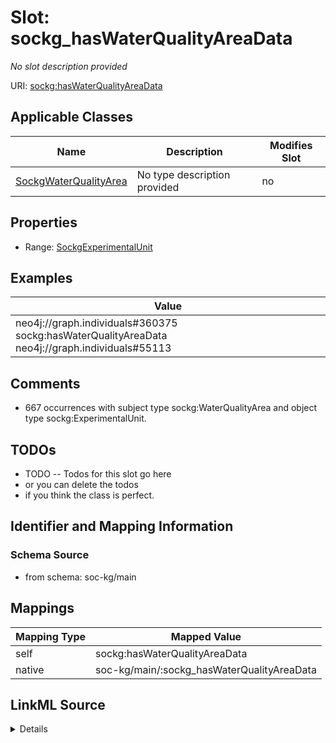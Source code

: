 

# Slot: sockg_hasWaterQualityAreaData


_No slot description provided_





URI: [sockg:hasWaterQualityAreaData](http://www.semanticweb.org/sockg/ontologies/2024/0/soil-carbon-ontology/hasWaterQualityAreaData)



<!-- no inheritance hierarchy -->





## Applicable Classes

| Name | Description | Modifies Slot |
| --- | --- | --- |
| [SockgWaterQualityArea](../classes/SockgWaterQualityArea.md) | No type description provided |  no  |







## Properties

* Range: [SockgExperimentalUnit](../classes/SockgExperimentalUnit.md)






## Examples

| Value |
| --- |
| neo4j://graph.individuals#360375 sockg:hasWaterQualityAreaData neo4j://graph.individuals#55113 |

## Comments

* 667 occurrences with subject type sockg:WaterQualityArea and object type sockg:ExperimentalUnit.

## TODOs

* TODO -- Todos for this slot go here
* or you can delete the todos
* if you think the class is perfect.

## Identifier and Mapping Information







### Schema Source


* from schema: soc-kg/main




## Mappings

| Mapping Type | Mapped Value |
| ---  | ---  |
| self | sockg:hasWaterQualityAreaData |
| native | soc-kg/main/:sockg_hasWaterQualityAreaData |




## LinkML Source

<details>
```yaml
name: sockg_hasWaterQualityAreaData
description: No slot description provided
todos:
- TODO -- Todos for this slot go here
- or you can delete the todos
- if you think the class is perfect.
comments:
- 667 occurrences with subject type sockg:WaterQualityArea and object type sockg:ExperimentalUnit.
examples:
- value: neo4j://graph.individuals#360375 sockg:hasWaterQualityAreaData neo4j://graph.individuals#55113
from_schema: soc-kg/main
rank: 1000
slot_uri: sockg:hasWaterQualityAreaData
alias: sockg_hasWaterQualityAreaData
domain_of:
- sockg_WaterQualityArea
range: sockg_ExperimentalUnit

```
</details>